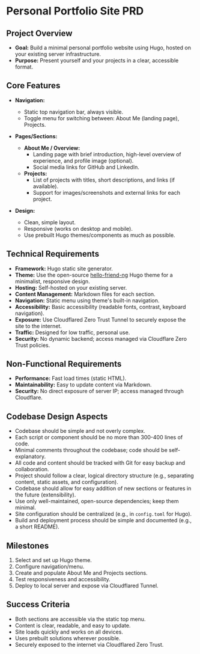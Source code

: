 # Personal Portfolio Site PRD

## Project Overview
- **Goal:** Build a minimal personal portfolio website using Hugo, hosted on your existing server infrastructure.
- **Purpose:** Present yourself and your projects in a clear, accessible format.

## Core Features
- **Navigation:**  
  - Static top navigation bar, always visible.
  - Toggle menu for switching between: About Me (landing page), Projects.

- **Pages/Sections:**  
  - **About Me / Overview:**  
    - Landing page with brief introduction, high-level overview of experience, and profile image (optional).
    - Social media links for GitHub and LinkedIn.
  - **Projects:**  
    - List of projects with titles, short descriptions, and links (if available).
    - Support for images/screenshots and external links for each project.

- **Design:**  
  - Clean, simple layout.
  - Responsive (works on desktop and mobile).
  - Use prebuilt Hugo themes/components as much as possible.

## Technical Requirements
- **Framework:** Hugo static site generator.
- **Theme:** Use the open-source [hello-friend-ng](https://github.com/rhazdon/hugo-theme-hello-friend-ng) Hugo theme for a minimalist, responsive design.
- **Hosting:** Self-hosted on your existing server.
- **Content Management:** Markdown files for each section.
- **Navigation:** Static menu using theme's built-in navigation.
- **Accessibility:** Basic accessibility (readable fonts, contrast, keyboard navigation).
- **Exposure:** Use Cloudflared Zero Trust Tunnel to securely expose the site to the internet.
- **Traffic:** Designed for low traffic, personal use.
- **Security:** No dynamic backend; access managed via Cloudflare Zero Trust policies.

## Non-Functional Requirements
- **Performance:** Fast load times (static HTML).
- **Maintainability:** Easy to update content via Markdown.
- **Security:** No direct exposure of server IP; access managed through Cloudflare.

## Codebase Design Aspects
- Codebase should be simple and not overly complex.
- Each script or component should be no more than 300-400 lines of code.
- Minimal comments throughout the codebase; code should be self-explanatory.
- All code and content should be tracked with Git for easy backup and collaboration.
- Project should follow a clear, logical directory structure (e.g., separating content, static assets, and configuration).
- Codebase should allow for easy addition of new sections or features in the future (extensibility).
- Use only well-maintained, open-source dependencies; keep them minimal.
- Site configuration should be centralized (e.g., in `config.toml` for Hugo).
- Build and deployment process should be simple and documented (e.g., a short README).

## Milestones
1. Select and set up Hugo theme.
2. Configure navigation/menu.
3. Create and populate About Me and Projects sections.
4. Test responsiveness and accessibility.
5. Deploy to local server and expose via Cloudflared Tunnel.

## Success Criteria
- Both sections are accessible via the static top menu.
- Content is clear, readable, and easy to update.
- Site loads quickly and works on all devices.
- Uses prebuilt solutions wherever possible.
- Securely exposed to the internet via Cloudflared Zero Trust.
